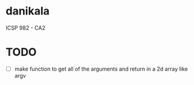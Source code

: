# danikala
ICSP 982 - CA2

# TODO
- [ ] make function to get all of the arguments and return in a 2d array like argv